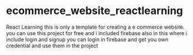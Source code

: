 # ecommerce_website_reactlearning
 React Learning 
 this is only a template for creating a e commerce website. you can use this project for free and i included firebase also in this where i include login and signup you can 
 login in firebase and get you own credential and use them in the project
 
